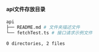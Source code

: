 #### api文件存放目录

```bash
api
├── README.md # 文件夹描述文件
└── fetchTest.ts # 接口请求示例文件

0 directories, 2 files
```

